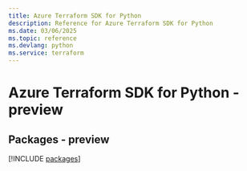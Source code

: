 ```yaml
---
title: Azure Terraform SDK for Python
description: Reference for Azure Terraform SDK for Python
ms.date: 03/06/2025
ms.topic: reference
ms.devlang: python
ms.service: terraform
---
```

# Azure Terraform SDK for Python - preview
## Packages - preview
[!INCLUDE [packages](terraform-index.md)]